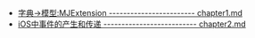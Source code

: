 + [字典->模型:MJExtension ------------------------ chapter1.md](https://rzzy.gitbooks.io/ios-learn-note/content/chapter1.html)
+ [iOS中事件的产生和传递 -------------------------- chapter2.md](https://rzzy.gitbooks.io/ios-learn-note/content/chapter2.html)   